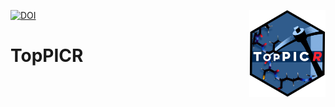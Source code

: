 <img src='man/figures/toppicr_logo.png' align="right" height="139" /></a>

[![DOI](https://zenodo.org/badge/384562347.svg)](https://zenodo.org/badge/latestdoi/384562347)

# TopPICR
